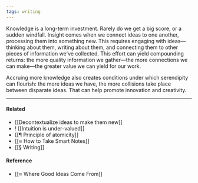 ```yaml
---
tags: writing
---
```


Knowledge is a long-term investment. Rarely do we get a big score, or a sudden
windfall. Insight comes when we connect ideas to one another, processing them
into something new. This requires engaging with ideas—thinking about them,
writing about them, and connecting them to other pieces of information we've
collected. This effort can yield compounding returns: the more quality
information we gather—the more connections we can make—the greater value we can
yield for our work.

Accruing more knowledge also creates conditions under which serendipity can
flourish: the more ideas we have, the more collisions take place between
disparate ideas. That can help promote innovation and creativity.

---

#### Related

- [[Decontextualize ideas to make them new]]
- ! [[Intuition is under-valued]]
- [[¶ Principle of atomicity]]
- [[≈ How to Take Smart Notes]]
- [[§ Writing]]

#### Reference

- [[≈ Where Good Ideas Come From]]

